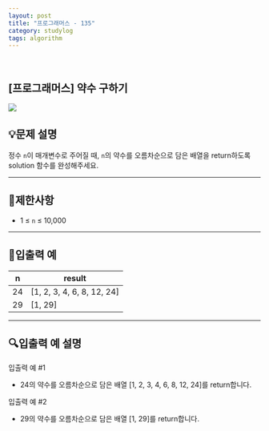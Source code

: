 ```yaml
---
layout: post
title: "프로그래머스 - 135"
category: studylog
tags: algorithm
---
```


<br>

## [프로그래머스] 약수 구하기


![](https://velog.velcdn.com/images/dlsdud9098/post/ca86358e-3b5d-4b89-a13b-731efc0dd023/image.png)


## 💡문제 설명
정수 <code>n</code>이 매개변수로 주어질 때, <code>n</code>의 약수를 오름차순으로 담은 배열을 return하도록 solution 함수를 완성해주세요.


---


## 🚫제한사항


* 1 ≤ <code>n</code> ≤ 10,000


---


## 🔢입출력 예


<table><thead><tr><th>n</th><th>result</th></tr></thead><tbody><tr><td>24</td><td>[1, 2, 3, 4, 6, 8, 12, 24]</td></tr><tr><td>29</td><td>[1, 29]</td></tr></tbody>
</table>


---


## 🔍입출력 예 설명
입출력 예 #1


* 24의 약수를 오름차순으로 담은 배열 [1, 2, 3, 4, 6, 8, 12, 24]를 return합니다.


입출력 예 #2


* 29의 약수를 오름차순으로 담은 배열 [1, 29]를 return합니다.


